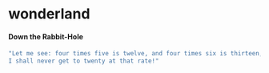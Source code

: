 wonderland
==========

#### Down the Rabbit-Hole

```bash
"Let me see: four times five is twelve, and four times six is thirteen, and four times seven is—oh dear! 
I shall never get to twenty at that rate!"
```
